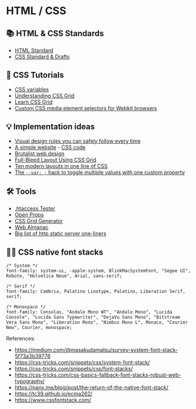 # HTML / CSS

## 📚 HTML & CSS Standards

+ [HTML Standard](https://html.spec.whatwg.org/multipage/)
+ [CSS Standard & Drafts](https://www.w3.org/Style/CSS/)

## 📓 CSS Tutorials

+ [CSS variables](https://developer.mozilla.org/en-US/docs/Web/CSS/Using_CSS_variables)
+ [Understanding CSS Grid](https://www.smashingmagazine.com/2020/01/understanding-css-grid-container/)
+ [Learn CSS Grid](https://learncssgrid.com/)
+ [Custom CSS media element selectors for Webkit browsers](https://stackoverflow.com/a/33948255/2370385)

## 💡 Implementation ideas

+ [Visual design rules you can safely follow every time](https://anthonyhobday.com/sideprojects/saferules/)
+ [A simple website](/simple) - [CSS code](https://gist.github.com/hvianna/eaa782ca66c768c3fc90bb21d33c75cc)
+ [Brutalist web design](https://brutalist-web.design/)
+ [Full-Bleed Layout Using CSS Grid](https://joshwcomeau.com/css/full-bleed/)
+ [Ten modern layouts in one line of CSS](https://web.dev/one-line-layouts/)
+ [The `--var: ;` hack to toggle multiple values with one custom property](https://lea.verou.me/2020/10/the-var-space-hack-to-toggle-multiple-values-with-one-custom-property/)

## 🛠️ Tools

+ [.htaccess Tester](https://technicalseo.com/tools/htaccess/)
+ [Open Props](https://open-props.style/)
+ [CSS Grid Generator](https://cssgrid-generator.netlify.com/)
+ [Web Almanac](https://almanac.httparchive.org/)
+ [Big list of http static server one-liners](https://gist.github.com/willurd/5720255)

## 👨‍💻 CSS native font stacks

```
/* System */
font-family: system-ui, -apple-system, BlinkMacSystemFont, "Segoe UI", Roboto, "Helvetica Neue", Arial, sans-serif;

/* Serif */
font-family: Cambria, Palatino Linotype, Palatino, Liberation Serif, serif;

/* Monospace */
font-family: Consolas, "Andale Mono WT", "Andale Mono", "Lucida Console", "Lucida Sans Typewriter", "DejaVu Sans Mono", "Bitstream Vera Sans Mono", "Liberation Mono", "Nimbus Mono L", Monaco, "Courier New", Courier, monospace;
```

References:
+ https://medium.com/@masakudamatsu/survey-system-font-stack-5f73a3b39776
+ https://css-tricks.com/snippets/css/system-font-stack/
+ https://css-tricks.com/snippets/css/font-stacks/
+ https://css-tricks.com/css-basics-fallback-font-stacks-robust-web-typography/
+ https://nanx.me/blog/post/the-return-of-the-native-font-stack/
+ https://tc39.github.io/ecma262/
+ https://www.cssfontstack.com/